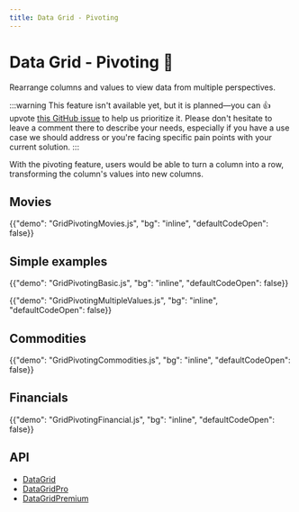 ```yaml
---
title: Data Grid - Pivoting
---
```


# Data Grid - Pivoting [<span class="plan-premium"></span>](/x/introduction/licensing/#premium-plan 'Premium plan')🚧

<p class="description">Rearrange columns and values to view data from multiple perspectives.</p>

:::warning
This feature isn't available yet, but it is planned—you can 👍 upvote [this GitHub issue](https://github.com/mui/mui-x/issues/214) to help us prioritize it.
Please don't hesitate to leave a comment there to describe your needs, especially if you have a use case we should address or you're facing specific pain points with your current solution.
:::

With the pivoting feature, users would be able to turn a column into a row, transforming the column's values into new columns.

## Movies

{{"demo": "GridPivotingMovies.js", "bg": "inline", "defaultCodeOpen": false}}

## Simple examples

{{"demo": "GridPivotingBasic.js", "bg": "inline", "defaultCodeOpen": false}}

{{"demo": "GridPivotingMultipleValues.js", "bg": "inline", "defaultCodeOpen": false}}

## Commodities

{{"demo": "GridPivotingCommodities.js", "bg": "inline", "defaultCodeOpen": false}}

## Financials

{{"demo": "GridPivotingFinancial.js", "bg": "inline", "defaultCodeOpen": false}}

## API

- [DataGrid](/x/api/data-grid/data-grid/)
- [DataGridPro](/x/api/data-grid/data-grid-pro/)
- [DataGridPremium](/x/api/data-grid/data-grid-premium/)
